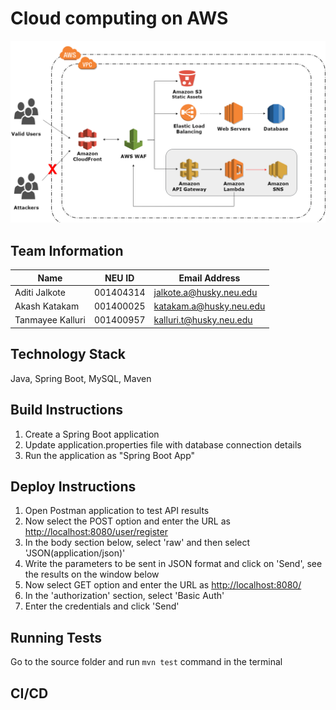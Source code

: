# Cloud computing on AWS

![alt text](static/aws_full.png "AWS Architecture diagram")

## Team Information

| Name | NEU ID | Email Address |
| --- | --- | --- |
| Aditi Jalkote| 001404314 | jalkote.a@husky.neu.edu |
| Akash Katakam| 001400025 | katakam.a@husky.neu.edu |
| Tanmayee Kalluri| 001400957 | kalluri.t@husky.neu.edu |

## Technology Stack

Java, Spring Boot, MySQL, Maven

## Build Instructions

1. Create a Spring Boot application
2. Update application.properties file with database connection details
3. Run the application as "Spring Boot App"

## Deploy Instructions

1. Open Postman application to test API results
2. Now select the POST option and enter the URL as <http://localhost:8080/user/register>
3. In the body section below, select 'raw' and then select 'JSON(application/json)'
4. Write the parameters to be sent in JSON format and click on 'Send', see the results on the window below
5. Now select GET option and enter the URL as <http://localhost:8080/>
6. In the 'authorization' section, select 'Basic Auth'
7. Enter the credentials and click 'Send'

## Running Tests

Go to the source folder and run `mvn test` command in the terminal

## CI/CD
